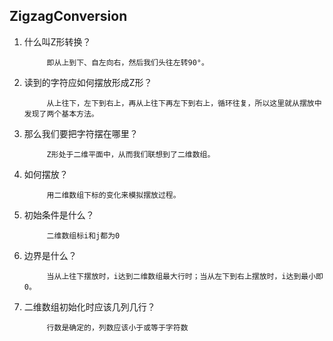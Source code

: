 ## ZigzagConversion

1. 什么叫Z形转换？

            即从上到下、自左向右，然后我们头往左转90°。
2. 读到的字符应如何摆放形成Z形？

            从上往下，左下到右上，再从上往下再左下到右上，循环往复，所以这里就从摆放中发现了两个基本方法。
3. 那么我们要把字符摆在哪里？

            Z形处于二维平面中，从而我们联想到了二维数组。
4. 如何摆放？
   
            用二维数组下标的变化来模拟摆放过程。
5. 初始条件是什么？

            二维数组标i和j都为0
6. 边界是什么？

            当从上往下摆放时，i达到二维数组最大行时；当从左下到右上摆放时，i达到最小即0。

7. 二维数组初始化时应该几列几行？

            行数是确定的，列数应该小于或等于字符数


